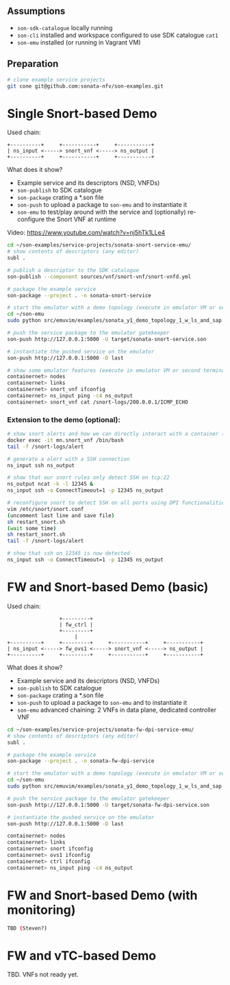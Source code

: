 ## Assumptions

* `son-sdk-catalogue` locally running
* `son-cli` installed and workspace configured to use SDK catalogue `cat1`
* `son-emu` installed (or running in Vagrant VM)

## Preparation
```bash
# clone example service projects
git cone git@github.com:sonata-nfv/son-examples.git
```

# Single Snort-based Demo

Used chain:
```
+----------+     +-----------+     +-----------+
| ns_input <-----> snort_vnf <-----> ns_output |
+----------+     +-----------+     +-----------+
```

What does it show?

* Example service and its descriptors (NSD, VNFDs)
* `son-publish` to SDK catalogue
* `son-package` crating a *.son file
* `son-push` to upload a package to `son-emu` and to instantiate it
* `son-emu` to test/play around with the service and (optionally) re-configure the Snort VNF at runtime

Video: https://www.youtube.com/watch?v=nj5hTk1LLe4

```bash
cd ~/son-examples/service-projects/sonata-snort-service-emu/
# show contents of descriptors (any editor)
subl .

# publish a descriptor to the SDK catalogue
son-publish --component sources/vnf/snort-vnf/snort-vnfd.yml

# package the example service
son-package --project . -n sonata-snort-service

# start the emulator with a demo topology (execute in emulator VM or second terminal)
cd ~/son-emu
sudo python src/emuvim/examples/sonata_y1_demo_topology_1_w_ls_and_sap.py 

# push the service package to the emulator gatekeeper
son-push http://127.0.0.1:5000 -U target/sonata-snort-service.son

# instantiate the pushed service on the emulator
son-push http://127.0.0.1:5000 -D last

# show some emulator features (execute in emulator VM or second terminal)
containernet> nodes
containernet> links
containernet> snort_vnf ifconfig
containernet> ns_input ping -c4 ns_output
containernet> snort_vnf cat /snort-logs/200.0.0.1/ICMP_ECHO

```

### Extension to the demo (optional):
```bash
# show snort alerts and how we can directly interact with a container (third terminal)
docker exec -it mn.snort_vnf /bin/bash
tail -f /snort-logs/alert

# generate a alert with a SSH connection 
ns_input ssh ns_output

# show that our snort rules only detect SSH on tcp:22
ns_output ncat -k -l 12345 & 
ns_input ssh -o ConnectTimeout=1 -p 12345 ns_output

# reconfigure snort to detect SSH on all ports using DPI functionalities (third terminal)
vim /etc/snort/snort.conf
(uncomment last line and save file)
sh restart_snort.sh 
(wait some time)
sh restart_snort.sh 
tail -f /snort-logs/alert

# show that ssh on 12345 is now detected
ns_input ssh -o ConnectTimeout=1 -p 12345 ns_output


```


# FW and Snort-based Demo (basic)

Used chain:
```
                 +---------+
                 | fw_ctrl |
                 +---------+
                      |
+----------+     +---------+     +-----------+     +-----------+
| ns_input <-----> fw_ovs1 <-----> snort_vnf <-----> ns_output |
+----------+     +---------+     +-----------+     +-----------+
```

What does it show?

* Example service and its descriptors (NSD, VNFDs)
* `son-publish` to SDK catalogue
* `son-package` crating a *.son file
* `son-push` to upload a package to `son-emu` and to instantiate it
* `son-emu` advanced chaining: 2 VNFs in data plane, dedicated controller VNF

```bash
cd ~/son-examples/service-projects/sonata-fw-dpi-service-emu/
# show contents of descriptors (any editor)
subl .

# package the example service
son-package --project . -n sonata-fw-dpi-service

# start the emulator with a demo topology (execute in emulator VM or second terminal)
cd ~/son-emu
sudo python src/emuvim/examples/sonata_y1_demo_topology_1_w_ls_and_sap.py 

# push the service package to the emulator gatekeeper
son-push http://127.0.0.1:5000 -U target/sonata-fw-dpi-service.son

# instantiate the pushed service on the emulator
son-push http://127.0.0.1:5000 -D last

containernet> nodes
containernet> links
containernet> snort ifconfig
containernet> ovs1 ifconfig
containernet> ctrl ifconfig
containernet> ns_input ping -c4 ns_output

```

# FW and Snort-based Demo (with monitoring)
```bash
TBD (Steven?)
```

# FW and vTC-based Demo
TBD. VNFs not ready yet.